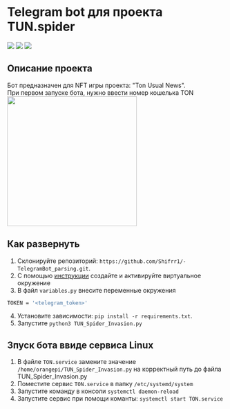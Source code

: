 # Telegram bot для проекта TUN.spider

![](https://img.shields.io/badge/Python3-mediumblue) ![](https://camo.githubusercontent.com/e2bae915675e8b925ab8c0634ff651481789d151b16ad305815b273cd5d36828/68747470733a2f2f696d672e736869656c64732e696f2f62616467652f53514c697465332d3037343035453f7374796c653d666f722d7468652d6261646765266c6f676f3d73716c697465266c6f676f436f6c6f723d7768697465)
![](https://travis-ci.org/gaborantal/git-log-parser.svg?branch=master&amp;status=passed)

## Описание проекта
Бот предназначен для NFT игры проекта: "Ton Usual News".                                                      
При первом запуске бота, нужно ввести номер кошелька TON
<img src=https://user-images.githubusercontent.com/69916467/195175639-07e539c6-3304-42cf-8beb-a4e5b6f6af22.png width="300">


## Как развернуть
1. Склонируйте репозиторий: ```https://github.com/Shifrr1/-TelegramBot_parsing.git```.
2. С помощью [инструкции](https://python-scripts.com/virtualenv) создайте 
и активируйте виртуальное окружение
3. В файл ```variables.py``` внесите переменные окружения
```Bash
TOKEN = '<telegram_token>'
```
4. Установите зависимости: ```pip install -r requirements.txt```.
5. Запустите ```python3 TUN_Spider_Invasion.py```

##  Зпуск бота ввиде сервиса Linux
1. В файле ```TON.service``` замените значение ```/home/orangepi/TUN_Spider_Invasion.py``` на корректный путь до файла TUN_Spider_Invasion.py 
2. Поместите сервис ```TON.service``` в папку ```/etc/systemd/system```
3. Запустите команду в консоли ```systemctl daemon-reload```
4. Запустите сервис при помощи команты: ```systemctl start TON.service```
